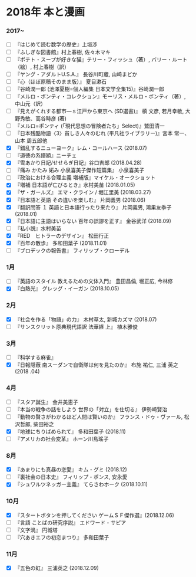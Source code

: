 #  2018年 本と漫画

### 2017~
- [ ] 『はじめて読む数学の歴史』上垣渉
- [ ] 『ふしぎな図書館』村上春樹, 佐々木マキ
- [ ] 『ポテト・スープが好きな猫』テリー・フィッシュ（著）, バリー・ルート（絵）, 村上春樹（訳）
- [ ] 『ヤング・アダルトU.S.A.』 長谷川町蔵, 山崎まどか
- [ ] 『心（ほぼ原稿そのまま版）』 夏目漱石
- [ ] 『谷崎潤一郎 (池澤夏樹=個人編集 日本文学全集15)』谷崎潤一郎
- [ ] 『メルロ・ポンティ・コレクション』モーリス・メルロ・ポンティ（著）, 中山元（訳）
- [ ] 『見えがくれする都市―ｓ江戸から東京へ (SD選書)』 槙 文彦, 若月幸敏, 大野秀敏、高谷時彦 (著)
- [ ] 『メルロ=ポンティ (「現代思想の冒険者たち」Select)』鷲田清一
- [ ] 『日本残酷物語〈3〉貧しき人々のむれ (平凡社ライブラリー)』宮本 常一、 山本 周五郎他
- [x] 『錯乱するニューヨーク』レム・コールハース (2018.07)
- [ ] 『道徳の系譜額』ニーチェ
- [x] 『雪あかり日記/せせらぎ日記』谷口吉郎 (2018.04.28)
- [ ] 『痛み かたみ 妬み 小泉喜美子傑作短篇集』 小泉喜美子
- [ ] 『政治における合理主義 増補版』マイケル・オークショット
- [x] 『増補 日本語が亡びるとき』水村美苗 (2018.01.05)
- [x] 『ザ・ガールズ』 エマ・クライン / 堀江里美 (2018.03.27)
- [x] 『日本語と英語 その違いを楽しむ』 片岡義男 (2018.06)
- [x] 『翻訳問答 １ 英語と日本語行ったり来たり』 片岡義男, 鴻巣友季子 (2018.01)
- [x] 『日本語に主語はいらない 百年の誤謬を正す』 金谷武洋 (2018.09)
- [ ] 『私小説』水村美苗
- [x] 『RED　ヒトラーのデザイン』 松田行正
- [x] 『百年の散歩』 多和田葉子 (2018.11.01)
- [ ] 『ブロデックの報告書』 フィリップ・クローデル

### 1月
- [ ] 『英語のスタイル 教えるための文体入門』 豊田昌倫, 堀正広, 今林修
- [x] 『白熱光』 グレッグ・イーガン (2018.10.05)

### 2月
- [x] 『社会を作る「物語」の力』 木村草太, 新城カズマ (2018.07)
- [ ] 『サンスクリット原典現代語訳 法華経 上』 植木雅俊

### 3月
- [ ] 『科学する麻雀』
- [x] 『日報隠蔽 南スーダンで自衛隊は何を見たのか』 布施 祐仁, 三浦 英之 (2018 .04)

### 4月
- [ ] 『スタア誕生』 金井美恵子
- [ ] 『本当の戦争の話をしよう 世界の「対立」を仕切る』 伊勢崎賢治
- [ ] 『動物の賢さがわかるほど人間は賢いのか』 フランス・ドゥ・ヴァール, 松沢哲郎, 柴田裕之
- [x] 『地球にちりばめられて』 多和田葉子 (2018.11)
- [ ] 『アメリカの社会変革』 ホーン川島瑤子

### 8月
- [x] 『あまりにも真昼の恋愛』 キム・グミ (2018.12)
- [ ] 『裏社会の日本史』 フィリップ・ポンス, 安永愛
- [x] 『シュワルツネッガー主義』 てらさわホーク  (2018.10.11)

### 10月
- [x] 『スタートボタンを押してください ゲームＳＦ傑作選』(2018.12.06)
- [ ] 『言語 ことばの研究序説』 エドワード・サピア
- [ ] 『文字渦』 円城塔
- [ ] 『穴あきエフの初恋まつり』 多和田葉子

### 11月
- [x] 『五色の虹』 三浦英之 (2018.12.09)
